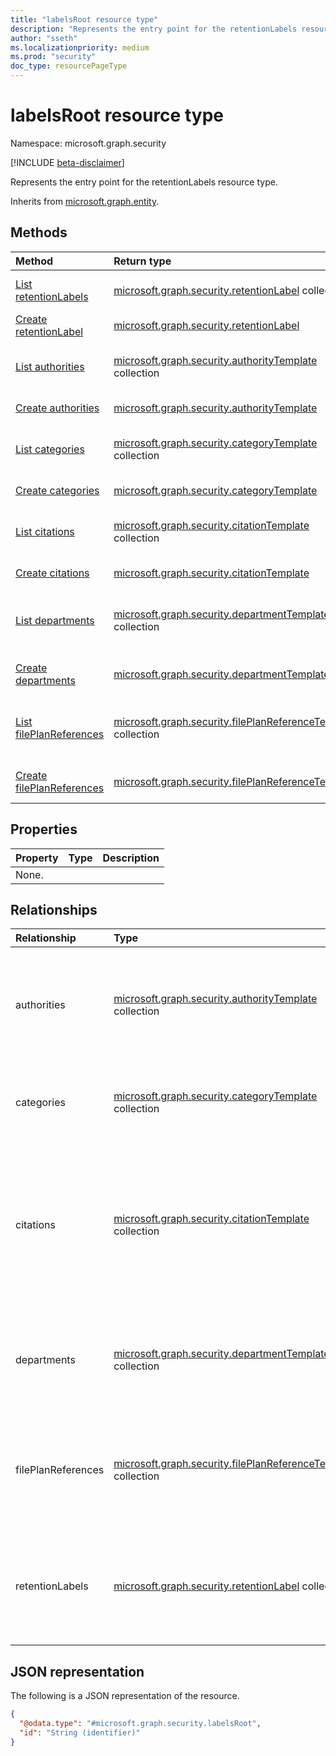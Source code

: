 ```yaml
---
title: "labelsRoot resource type"
description: "Represents the entry point for the retentionLabels resource type."
author: "sseth"
ms.localizationpriority: medium
ms.prod: "security"
doc_type: resourcePageType
---
```


# labelsRoot resource type

Namespace: microsoft.graph.security

[!INCLUDE [beta-disclaimer](../../includes/beta-disclaimer.md)]

Represents the entry point for the retentionLabels resource type.


Inherits from [microsoft.graph.entity](../resources/entity.md).

## Methods
|Method|Return type|Description|
|:---|:---|:---|
|[List retentionLabels](../api/security-retentionlabel-list.md)|[microsoft.graph.security.retentionLabel](../resources/security-retentionlabel.md) collection|Get a list of the [retentionLabel](../resources/security-retentionlabel.md) objects and their properties.|
|[Create retentionLabel](../api/security-retentionlabel-post.md)|[microsoft.graph.security.retentionLabel](../resources/security-retentionlabel.md)|Create a new [retentionLabel](../resources/security-retentionlabel.md) object.|
|[List authorities](../api/security-labelsroot-list-authorities.md)|[microsoft.graph.security.authorityTemplate](../resources/security-authoritytemplate.md) collection|Get the authorityTemplate resources from the authorities navigation property.|
|[Create authorities](../api/security-labelsroot-post-authorities.md)|[microsoft.graph.security.authorityTemplate](../resources/security-authoritytemplate.md)|Create a new authorityTemplate object.|
|[List categories](../api/security-labelsroot-list-categories.md)|[microsoft.graph.security.categoryTemplate](../resources/security-categorytemplate.md) collection|Get the categoryTemplate resources from the categories navigation property.|
|[Create categories](../api/security-labelsroot-post-categories.md)|[microsoft.graph.security.categoryTemplate](../resources/security-categorytemplate.md)|Create a new categoryTemplate object.|
|[List citations](../api/security-labelsroot-list-citations.md)|[microsoft.graph.security.citationTemplate](../resources/security-citationtemplate.md) collection|Get the citationTemplate resources from the citations navigation property.|
|[Create citations](../api/security-labelsroot-post-citations.md)|[microsoft.graph.security.citationTemplate](../resources/security-citationtemplate.md)|Create a new citationTemplate object.|
|[List departments](../api/security-labelsroot-list-departments.md)|[microsoft.graph.security.departmentTemplate](../resources/security-departmenttemplate.md) collection|Get the departmentTemplate resources from the departments navigation property.|
|[Create departments](../api/security-labelsroot-post-departments.md)|[microsoft.graph.security.departmentTemplate](../resources/security-departmenttemplate.md)|Create a new departmentTemplate object.|
|[List filePlanReferences](../api/security-labelsroot-list-fileplanreferences.md)|[microsoft.graph.security.filePlanReferenceTemplate](../resources/security-fileplanreferencetemplate.md) collection|Get the filePlanReferenceTemplate resources from the filePlanReferences navigation property.|
|[Create filePlanReferences](../api/security-labelsroot-post-fileplanreferences.md)|[microsoft.graph.security.filePlanReferenceTemplate](../resources/security-fileplanreferencetemplate.md)|Create a new filePlanReferenceTemplate object.|

## Properties
|Property|Type|Description|
|:---|:---|:---|
|None.|



## Relationships
|Relationship|Type|Description|
|:---|:---|:---|
|authorities|[microsoft.graph.security.authorityTemplate](../resources/security-authoritytemplate.md) collection|Specifies the underlying authority that describes the type of content to be retained and its retention schedule.|
|categories|[microsoft.graph.security.categoryTemplate](../resources/security-categorytemplate.md) collection|Specifies a group of similar types of content in a particular department.|
|citations|[microsoft.graph.security.citationTemplate](../resources/security-citationtemplate.md) collection|The specific rule or regulation created by a jurisdiction used to determine whether certain labels and content should be retained or deleted.|
|departments|[microsoft.graph.security.departmentTemplate](../resources/security-departmenttemplate.md) collection|Specifies the department or business unit of an organization to which a label belongs.|
|filePlanReferences|[microsoft.graph.security.filePlanReferenceTemplate](../resources/security-fileplanreferencetemplate.md) collection|Specifies a unique alpha-numeric identifier for an organization’s retention schedule.|
|retentionLabels|[microsoft.graph.security.retentionLabel](../resources/security-retentionlabel.md) collection|Represents how customers can manage their data, whether and for how long to retain or delete it.|


## JSON representation
The following is a JSON representation of the resource.
<!-- {
  "blockType": "resource",
  "keyProperty": "id",
  "@odata.type": "microsoft.graph.security.labelsRoot",
  "baseType": "microsoft.graph.entity",
  "openType": false
}
-->
``` json
{
  "@odata.type": "#microsoft.graph.security.labelsRoot",
  "id": "String (identifier)"
}
```

